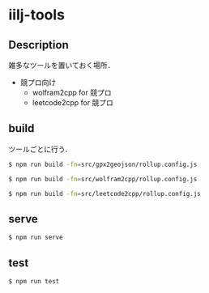 iilj-tools
=====

## Description

雑多なツールを置いておく場所．

- 競プロ向け
    - wolfram2cpp for 競プロ
    - leetcode2cpp for 競プロ


## build

ツールごとに行う．

```sh
$ npm run build -fn=src/gpx2geojson/rollup.config.js
```

```sh
$ npm run build -fn=src/wolfram2cpp/rollup.config.js
```

```sh
$ npm run build -fn=src/leetcode2cpp/rollup.config.js
```


## serve

```sh
$ npm run serve
```


## test

```sh
$ npm run test
```

